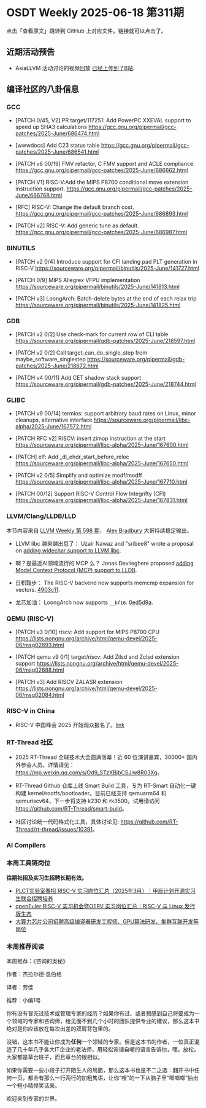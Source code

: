 # OSDT Weekly 2025-06-18 第311期

点击「查看原文」跳转到 GitHub 上对应文件，链接就可以点击了。

## 近期活动预告

- AsiaLLVM 活动讨论的视频回放 [已经上传到了B站](https://www.bilibili.com/video/BV1FpMtzDEeB/).

## 编译社区的八卦信息

### GCC

- [PATCH 0/45, V2] PR target/117251: Add PowerPC XXEVAL support to speed up SHA3 calculations
  https://gcc.gnu.org/pipermail/gcc-patches/2025-June/686474.html

- [wwwdocs] Add C23 status table
  https://gcc.gnu.org/pipermail/gcc-patches/2025-June/686541.html

- [PATCH v6 00/19] FMV refactor, C FMV support and ACLE compliance.
  https://gcc.gnu.org/pipermail/gcc-patches/2025-June/686662.html

- [PATCH V1] RISC-V:Add the MIPS P8700 conditional move extension instruction support.
  https://gcc.gnu.org/pipermail/gcc-patches/2025-June/686768.html

- [RFC] RISC-V: Change the default branch cost.
  https://gcc.gnu.org/pipermail/gcc-patches/2025-June/686893.html

- [PATCH v2] RISC-V: Add generic tune as default.
  https://gcc.gnu.org/pipermail/gcc-patches/2025-June/686987.html

### BINUTILS

- [PATCH v2 0/4] Introduce support for CFI landing pad PLT generation in RISC-V
  https://sourceware.org/pipermail/binutils/2025-June/141727.html

- [PATCH 0/9] MIPS Allegrex VFPU implementation
  https://sourceware.org/pipermail/binutils/2025-June/141813.html

- [PATCH v3] LoongArch: Batch-delete bytes at the end of each relax trip
  https://sourceware.org/pipermail/binutils/2025-June/141825.html

### GDB

- [PATCH v2 0/2] Use check-mark for current row of CLI table
  https://sourceware.org/pipermail/gdb-patches/2025-June/218597.html

- [PATCH v2 0/2] Call target_can_do_single_step from maybe_software_singlestep
  https://sourceware.org/pipermail/gdb-patches/2025-June/218672.html

- [PATCH v4 00/11] Add CET shadow stack support
  https://sourceware.org/pipermail/gdb-patches/2025-June/218744.html

### GLIBC

- [PATCH v9 00/14] termios: support arbitrary baud rates on Linux, minor cleanups, alternative interface
  https://sourceware.org/pipermail/libc-alpha/2025-June/167572.html

- [PATCH RFC v2] RISCV: insert zimop instruction at the start
  https://sourceware.org/pipermail/libc-alpha/2025-June/167600.html

- [PATCH] elf: Add _dl_ehdr_start_before_reloc
  https://sourceware.org/pipermail/libc-alpha/2025-June/167650.html

- [PATCH v2 0/5] Simplify and optimize modf/modff
  https://sourceware.org/pipermail/libc-alpha/2025-June/167710.html

- [PATCH 00/12] Support RISC-V Control Flow Integrifty (CFI)
  https://sourceware.org/pipermail/libc-alpha/2025-June/167831.html

### LLVM/Clang/LLDB/LLD

本节内容来自 [LLVM Weekly 第 598 期](http://llvmweekly.org/issue/598)，
[Alex Bradbury](https://www.linkedin.com/in/alex-bradbury/) 大哥持续稳定输出。

* LLVM libc 越来越出息了： Uzair Nawaz and "sribee8" wrote a proposal on [adding widechar support to LLVM libc](https://discourse.llvm.org/t/rfc-project-widen-your-char-izons-adding-widechar-support-to-llvm-libc/86777).

* 啊？是最近AI领域流行的 MCP 么？ Jonas Devlieghere proposed [adding Model Context Protocol (MCP) support to LLDB](https://discourse.llvm.org/t/rfc-adding-mcp-support-to-lldb/86798).

* 日积跬步： The RISC-V backend now supports memcmp expansion for vectors.
  [4903c11](https://github.com/llvm/llvm-project/commit/4903c11a7e14).

* 龙芯加油： LoongArch now supports `__bf16`.
  [0ed5d9a](https://github.com/llvm/llvm-project/commit/0ed5d9aff6e7).

### QEMU (RISC-V)

- [PATCH v3 0/10] riscv: Add support for MIPS P8700 CPU
  https://lists.nongnu.org/archive/html/qemu-devel/2025-06/msg02893.html

- [PATCH qemu v9 0/1] target/riscv: Add Zilsd and Zclsd extension support
  https://lists.nongnu.org/archive/html/qemu-devel/2025-06/msg02688.html

- [PATCH v3] Add RISCV ZALASR extension
  https://lists.nongnu.org/archive/html/qemu-devel/2025-06/msg02084.html

### RISC-V in China

- RISC-V 中国峰会 2025 开始观众报名了。[link](https://mp.weixin.qq.com/s/fqC7DTJkjZiXxFz0BHLt0A)

### RT-Thread 社区

- 2025 RT-Thread 全球技术大会圆满落幕！近 60 位演讲嘉宾，30000+ 国内外参会人员。详情请见：<https://mp.weixin.qq.com/s/Od9_STzXBjbCSJiw8R03Xg>。

- RT-Thread Github 仓库上线 Smart Build 工具，专为 RT-Smart 自动化一键构建 kernel/rootfs/bootloader。目前已经支持 qemuarm64 和 qemuriscv64，下一步将支持 k230 和 rk3500。试用请访问 <https://github.com/RT-Thread/smart-build>。

- 社区讨论统一代码格式化工具，具体讨论见: <https://github.com/RT-Thread/rt-thread/issues/10391>。

### AI Compilers

### 本周工具链岗位

**往期社招及实习生招聘长期有效。**

- [PLCT实验室春招 RISC-V 实习岗位汇总（2025年3月）｜甲辰计划开源实习生联合招聘培养](https://mp.weixin.qq.com/s/no5v_YeGI3LUE7mYv5wUpQ)
- [openEuler RISC-V 实习机会暨OERV 实习岗位汇总｜RISC-V 与 Linux 发行版生态](https://mp.weixin.qq.com/s/87XEhORtte_iTTZqjinX2g)
- [大算力芯片公司招聘高级编译器研发工程师、GPU算法研发、集群互联开发等岗位](https://mp.weixin.qq.com/s/ONoNJ5jZmL794AdtlHrDuQ)

### 本周推荐阅读

本周推荐：《咨询的奥秘》

作者：杰拉尔德·温伯格

译者：劳佳

推荐：小编1号

你有没有冒充过技术或管理专家的经历？如果你有过、或者预感到自己将要成为一个领域的专家和咨询师，给见面不到几个小时的团队提供专业的建议，那么这本书绝对是你应该放在每次出差的双肩背包里的。

没错，这本书不能让你成为**任何**一个领域的专家。但是这本书的作者，一位真正混迹了几十年几乎各大IT企业的老法师，用轻松诙谐自嘲的语言告诉你，嘿，放松，大家都是草台班子，而且草台的很相似。

如果你需要一些小段子打开陌生人的局面，那么这本书也是不二之选：翻开书中任何一页，都会有那么一行两行的加粗隽语，让你“嗖”的一下从脑子里“哐啷啷”抽出一个短小精悍笑话来。

欢迎来到专家的世界。
